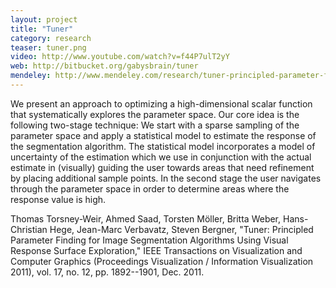 ```yaml
---
layout: project
title: "Tuner"
category: research
teaser: tuner.png
video: http://www.youtube.com/watch?v=f44P7ulT2yY
web: http://bitbucket.org/gabysbrain/tuner
mendeley: http://www.mendeley.com/research/tuner-principled-parameter-finding-image-segmentation-algorithms-using-visual-response-surface-exploration/
---
```


We present an approach to optimizing a high-dimensional scalar function that
systematically explores the parameter space. Our core idea is the following
two-stage technique: We start with a sparse sampling of the parameter space
and apply a statistical model to estimate the response of the segmentation
algorithm. The statistical model incorporates a model of uncertainty of the
estimation which we use in conjunction with the actual estimate in (visually)
guiding the user towards areas that need refinement by placing additional
sample points. In the second stage the user navigates through the parameter
space in order to determine areas where the response value is high.

Thomas Torsney-Weir, Ahmed Saad, Torsten Möller, Britta Weber, Hans-Christian Hege, Jean-Marc Verbavatz, Steven Bergner, "Tuner: Principled Parameter Finding for Image Segmentation Algorithms Using Visual Response Surface Exploration," IEEE Transactions on Visualization and Computer Graphics (Proceedings Visualization / Information Visualization 2011), vol. 17, no. 12, pp. 1892--1901, Dec. 2011. 

